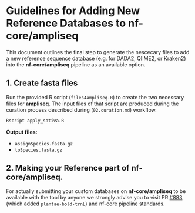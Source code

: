 # Guidelines for Adding New Reference Databases to nf-core/ampliseq

This document outlines the final step to generate the nescecary files to add a new reference sequence database (e.g. for DADA2, QIIME2, or Kraken2) into the **nf-core/ampliseq** pipeline as an available option.  

## 1. Create fasta files

Run the provided R script (`files4ampliseq.R`) to create the two necessary files for **ampliseq**. The input files of that script are produced during the curation process described during (`02.curation.md`) workflow.

```bash
Rscript apply_sativa.R
```

**Output files:**  
- `assignSpecies.fasta.gz`
- `toSpecies.fasta.gz`

## 2. Making your Reference part of nf-core/ampliseq. 

For actually submitting your custom databases on **nf-core/ampliseq** to be available with the tool by anyone we strongly advise you to visit PR [#883](https://github.com/nf-core/ampliseq/pull/883) (which added `plantae-bold-trnL`) and nf-core pipeline standards.